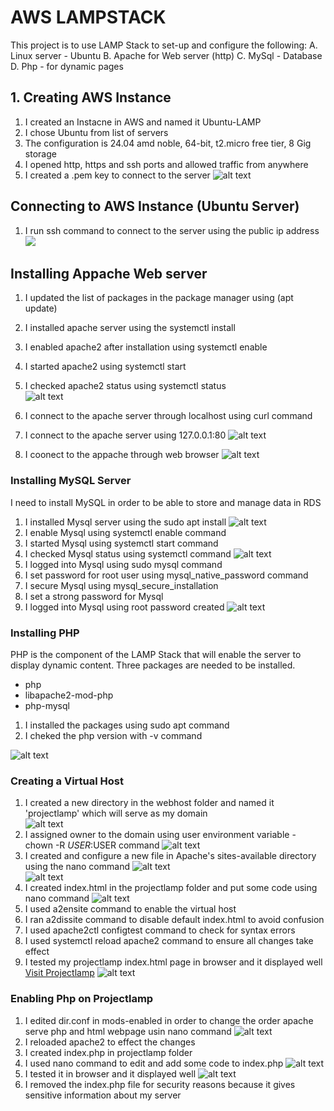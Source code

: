 # AWS LAMPSTACK   
This project is to use LAMP Stack to set-up and configure the following: 
A. Linux server - Ubuntu
B. Apache for  Web server (http)
C. MySql - Database
D. Php - for dynamic pages
## 1. Creating AWS Instance
1. I created an Instacne in AWS and named it Ubuntu-LAMP
2. I chose Ubuntu from list of servers
3. The configuration is 24.04 amd noble, 64-bit, t2.micro free tier, 8 Gig storage
4. I opened http, https and ssh ports and allowed traffic from anywhere
5. I created a .pem key to connect to the server 
![alt text](aws_instance.PNG)    
## Connecting to AWS Instance (Ubuntu Server)
1. I run ssh command to connect to the server using the public ip address  
![
](instance1.PNG) 

## Installing Appache Web server
1. I updated the list of packages in the package manager using (apt update)

2. I installed apache server using the systemctl install 
3. I enabled apache2 after installation using systemctl enable
4. I started apache2 using systemctl start
5. I checked apache2 status using systemctl status  
![alt text](apache2.PNG)  
6. I connect to the apache server through localhost using curl command
7. I connect to the apache server using 127.0.0.1:80
![alt text](localhost_appache.PNG)  
8. I coonect to the appache through web browser
![alt text](apache_web_page.PNG)   

### Installing MySQL Server
I need to install MySQL in order to be able to store and manage data in RDS
1. I installed Mysql server using the sudo apt install
![alt text](Mysql.PNG)   
2. I enable Mysql using systemctl enable command
3. I started Mysql using systemctl start command
4. I checked Mysql status using systemctl command 
![alt text](mysql_status.PNG)   
5. I logged into Mysql using sudo mysql command
6. I set password for root user using mysql_native_password command
7. I secure Mysql using mysql_secure_installation
8. I set a strong password for Mysql
9. I logged into Mysql using root password created
![alt text](Mysql_login2.PNG)
### Installing PHP
PHP is the component of the LAMP Stack that will enable the server to display dynamic content.
Three packages are needed to be installed.
- php
- libapache2-mod-php
- php-mysql

1. I installed the packages using sudo apt command
2. I cheked the php version with -v command  
   
![alt text](Php_installation.PNG)

### Creating a Virtual Host
1. I created a new directory in the webhost folder and named it 'projectlamp' which will serve as my domain  
![alt text](projectlamp.PNG)   
2. I assigned owner to the domain using user environment variable - chown -R $USER:$USER command
![alt text](projectlamp2.PNG)  
3. I created and configure a new file in Apache's sites-available directory using the nano command
![alt text](virtualhostconf.PNG)  
![alt text](projectlampconf2.PNG)
4. I created index.html in the projectlamp folder and put some code using nano command
![alt text](projectlamphtml.PNG)   
5. I used a2ensite command to enable the virtual host
6. I ran a2dissite command to disable default index.html to avoid confusion
7. I used apache2ctl configtest command to check for syntax errors
8. I used systemctl reload apache2 command to ensure all changes take effect
9. I tested my projectlamp index.html page in browser and it displayed well
[Visit Projectlamp](http://35.172.134.31)
![alt text](projectlamp_index.PNG)  

### Enabling Php on Projectlamp
1. I edited dir.conf in mods-enabled in order to change the order apache serve php and html webpage usin nano command
![alt text](projectlamp_dir.PNG)   
2. I reloaded apache2 to effect the changes
3. I created index.php in projectlamp folder
4. I used nano command to edit and add some code to index.php
![alt text](projectlamp_index_php.PNG)
5. I tested it in browser and it displayed well
![alt text](projectlamp_index2_php.PNG) 
7. I removed the index.php file for security reasons because it gives sensitive information about my server